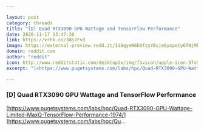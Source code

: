 ```yaml
---

layout: post
category: threads
title: "[D] Quad RTX3090 GPU Wattage and TensorFlow Performance"
date: 2020-11-17 13:47:30
link: https://vrhk.co/38S7Fvd
image: https://external-preview.redd.it/Id0qyeW6h9fzyYBsjm0yxpeCy6TNjMkbHyqcLBGCUgk.jpg?width=800&height=418.848167539&auto=webp&crop=800:418.848167539,smart&s=a2b5b76366a0282212395ed55b7de2021d84a5df
domain: reddit.com
author: "reddit"
icon: http://www.redditstatic.com/desktop2x/img/favicon/apple-icon-57x57.png
excerpt: "[<https://www.pugetsystems.com/labs/hpc/Quad-RTX3090-GPU-Wattage-Limited-MaxQ-TensorFlow-Performance-1974/>](<https://www.pugetsystems.com/labs/hpc/Qu>..."

---
```


### [D] Quad RTX3090 GPU Wattage and TensorFlow Performance

[<https://www.pugetsystems.com/labs/hpc/Quad-RTX3090-GPU-Wattage-Limited-MaxQ-TensorFlow-Performance-1974/>](<https://www.pugetsystems.com/labs/hpc/Qu>...